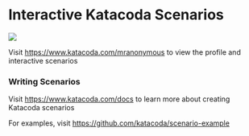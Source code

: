 # Interactive Katacoda Scenarios

[![](http://shields.katacoda.com/katacoda/mranonymous/count.svg)](https://www.katacoda.com/mranonymous "Get your profile on Katacoda.com")

Visit https://www.katacoda.com/mranonymous to view the profile and interactive scenarios

### Writing Scenarios
Visit https://www.katacoda.com/docs to learn more about creating Katacoda scenarios

For examples, visit https://github.com/katacoda/scenario-example
